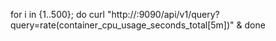 for i in {1..500}; do
  curl "http://<prometheus-server>:9090/api/v1/query?query=rate(container_cpu_usage_seconds_total[5m])" &
done
